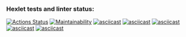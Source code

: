 ### Hexlet tests and linter status:
[![Actions Status](https://github.com/Autodidactus15/python-project-49/actions/workflows/hexlet-check.yml/badge.svg)](https://github.com/Autodidactus15/python-project-49/actions)
[![Maintainability](https://api.codeclimate.com/v1/badges/06b1a2871c9a446d5568/maintainability)](https://codeclimate.com/github/Autodidactus15/python-project-49/maintainability)
[![asciicast](https://asciinema.org/a/wOoi8w8qeark6j0ZmdMekuv3A.svg)](https://asciinema.org/a/wOoi8w8qeark6j0ZmdMekuv3A)
[![asciicast](https://asciinema.org/a/rCPFYYvrcgVGHnZzpLUqu4T72.svg)](https://asciinema.org/a/rCPFYYvrcgVGHnZzpLUqu4T72)
[![asciicast](https://asciinema.org/a/tD5qroMhdeZZm7PnqPvXHSqvv.svg)](https://asciinema.org/a/tD5qroMhdeZZm7PnqPvXHSqvv)
[![asciicast](https://asciinema.org/a/KktIwfkRxQOfyn5oKRpikfDgY.svg)](https://asciinema.org/a/KktIwfkRxQOfyn5oKRpikfDgY)
[![asciicast](https://asciinema.org/a/MbA3nuMeCutCSk5ioH8ryRxyC.svg)](https://asciinema.org/a/MbA3nuMeCutCSk5ioH8ryRxyC)
